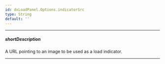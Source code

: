 ```yaml
---
id: dxLoadPanel.Options.indicatorSrc
type: String
default: ''
---
```

---
##### shortDescription
A URL pointing to an image to be used as a load indicator.

---
